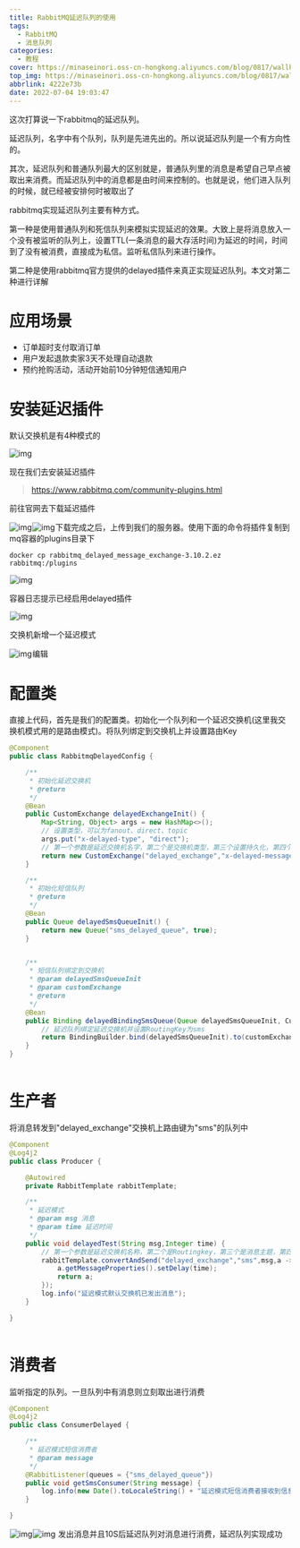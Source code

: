 ```yaml
---
title: RabbitMQ延迟队列的使用
tags:
  - RabbitMQ
  - 消息队列
categories:
  - 教程
cover: https://minaseinori.oss-cn-hongkong.aliyuncs.com/blog/0817/wallhaven-g7kwk3_1920x1080.png
top_img: https://minaseinori.oss-cn-hongkong.aliyuncs.com/blog/0817/wallhaven-g7kwk3_1920x1080.png
abbrlink: 4222e73b
date: 2022-07-04 19:03:47
---
```


这次打算说一下rabbitmq的延迟队列。

延迟队列，名字中有个队列，队列是先进先出的。所以说延迟队列是一个有方向性的。

其次，延迟队列和普通队列最大的区别就是，普通队列里的消息是希望自己早点被取出来消费。而延迟队列中的消息都是由时间来控制的。也就是说，他们进入队列的时候，就已经被安排何时被取出了

rabbitmq实现延迟队列主要有种方式。

第一种是使用普通队列和死信队列来模拟实现延迟的效果。大致上是将消息放入一个没有被监听的队列上，设置TTL(一条消息的最大存活时间)为延迟的时间，时间到了没有被消费，直接成为私信。监听私信队列来进行操作。

第二种是使用rabbitmq官方提供的delayed插件来真正实现延迟队列。本文对第二种进行详解

# 应用场景

- 订单超时支付取消订单
- 用户发起退款卖家3天不处理自动退款
- 预约抢购活动，活动开始前10分钟短信通知用户

# 安装延迟插件

默认交换机是有4种模式的

![img](https://img-blog.csdnimg.cn/82cbda558f7b4cba944b53ca040e56da.png)![点击并拖拽以移动](data:image/gif;base64,R0lGODlhAQABAPABAP///wAAACH5BAEKAAAALAAAAAABAAEAAAICRAEAOw==)

 现在我们去安装延迟插件

> https://www.rabbitmq.com/community-plugins.html 

前往官网去下载延迟插件

![img](https://img-blog.csdnimg.cn/cd3a8e5f11f34632904e8fb635ca77ec.png)![点击并拖拽以移动](data:image/gif;base64,R0lGODlhAQABAPABAP///wAAACH5BAEKAAAALAAAAAABAAEAAAICRAEAOw==)![img](https://img-blog.csdnimg.cn/5b028eb483e14b4091b03a03f2afcb2b.png)![点击并拖拽以移动](data:image/gif;base64,R0lGODlhAQABAPABAP///wAAACH5BAEKAAAALAAAAAABAAEAAAICRAEAOw==)下载完成之后，上传到我们的服务器。使用下面的命令将插件复制到mq容器的plugins目录下

```shell
docker cp rabbitmq_delayed_message_exchange-3.10.2.ez rabbitmq:/plugins
```

![点击并拖拽以移动](data:image/gif;base64,R0lGODlhAQABAPABAP///wAAACH5BAEKAAAALAAAAAABAAEAAAICRAEAOw==)![img](https://img-blog.csdnimg.cn/9f82b16a1203464dbe9ab66f2e755b69.png)

容器日志提示已经启用delayed插件

![点击并拖拽以移动](data:image/gif;base64,R0lGODlhAQABAPABAP///wAAACH5BAEKAAAALAAAAAABAAEAAAICRAEAOw==)![img](https://img-blog.csdnimg.cn/063e05aed515448897fb694a4d7deee6.png)

![点击并拖拽以移动](data:image/gif;base64,R0lGODlhAQABAPABAP///wAAACH5BAEKAAAALAAAAAABAAEAAAICRAEAOw==)交换机新增一个延迟模式

![img](https://img-blog.csdnimg.cn/6b076720449e40769e95dcfcf4a45f4f.png)![点击并拖拽以移动](data:image/gif;base64,R0lGODlhAQABAPABAP///wAAACH5BAEKAAAALAAAAAABAAEAAAICRAEAOw==)编辑

# 配置类

直接上代码，首先是我们的配置类。初始化一个队列和一个延迟交换机(这里我交换机模式用的是路由模式)。将队列绑定到交换机上并设置路由Key

```java
@Component
public class RabbitmqDelayedConfig {

    /**
     * 初始化延迟交换机
     * @return
     */
    @Bean
    public CustomExchange delayedExchangeInit() {
        Map<String, Object> args = new HashMap<>();
        // 设置类型，可以为fanout、direct、topic
        args.put("x-delayed-type", "direct");
        // 第一个参数是延迟交换机名字，第二个是交换机类型，第三个设置持久化，第四个设置自动删除，第五个放参数
        return new CustomExchange("delayed_exchange","x-delayed-message", true,false,args);
    }

    /**
     * 初始化短信队列
     * @return
     */
    @Bean
    public Queue delayedSmsQueueInit() {
        return new Queue("sms_delayed_queue", true);
    }


    /**
     * 短信队列绑定到交换机
     * @param delayedSmsQueueInit
     * @param customExchange
     * @return
     */
    @Bean
    public Binding delayedBindingSmsQueue(Queue delayedSmsQueueInit, CustomExchange customExchange) {
        // 延迟队列绑定延迟交换机并设置RoutingKey为sms
        return BindingBuilder.bind(delayedSmsQueueInit).to(customExchange).with("sms").noargs();
    }
}
```

![点击并拖拽以移动](data:image/gif;base64,R0lGODlhAQABAPABAP///wAAACH5BAEKAAAALAAAAAABAAEAAAICRAEAOw==)

#  生产者

将消息转发到"delayed_exchange"交换机上路由键为"sms"的队列中

```java
@Component
@Log4j2
public class Producer {

    @Autowired
    private RabbitTemplate rabbitTemplate;

    /**
     * 延迟模式
     * @param msg 消息
     * @param time 延迟时间
     */
    public void delayedTest(String msg,Integer time) {
        // 第一个参数是延迟交换机名称，第二个是Routingkey，第三个是消息主题，第四个是X，并设置延迟时间，单位		是毫秒
        rabbitTemplate.convertAndSend("delayed_exchange","sms",msg,a -> {
            a.getMessageProperties().setDelay(time);
            return a;
        });
        log.info("延迟模式默认交换机已发出消息");
    }

}
```

![点击并拖拽以移动](data:image/gif;base64,R0lGODlhAQABAPABAP///wAAACH5BAEKAAAALAAAAAABAAEAAAICRAEAOw==)

# 消费者 

监听指定的队列。一旦队列中有消息则立刻取出进行消费

```java
@Component
@Log4j2
public class ConsumerDelayed {

    /**
     * 延迟模式短信消费者
     * @param message
     */
    @RabbitListener(queues = {"sms_delayed_queue"})
    public void getSmsConsumer(String message) {
        log.info(new Date().toLocaleString() + "延迟模式短信消费者接收到信息:" + message);
    }

}
```

![点击并拖拽以移动](data:image/gif;base64,R0lGODlhAQABAPABAP///wAAACH5BAEKAAAALAAAAAABAAEAAAICRAEAOw==)![img](https://img-blog.csdnimg.cn/01fa417b314242a2898f8c4e5c2c2923.png)![点击并拖拽以移动](data:image/gif;base64,R0lGODlhAQABAPABAP///wAAACH5BAEKAAAALAAAAAABAAEAAAICRAEAOw==)![img](https://img-blog.csdnimg.cn/de5b75f811cf40af84719f81cd892cd3.png)![点击并拖拽以移动](data:image/gif;base64,R0lGODlhAQABAPABAP///wAAACH5BAEKAAAALAAAAAABAAEAAAICRAEAOw==) 发出消息并且10S后延迟队列对消息进行消费，延迟队列实现成功
